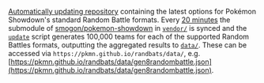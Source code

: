 [Automatically updating repository](https://simonwillison.net/2020/Oct/9/git-scraping/) containing
the latest options for Pokémon Showdown's standard Random Battle formats. Every [20
minutes](https://github.com/pkmn/randbats/tree/main/.github/workflows/update.yml) the submodule of
[smogon/pokemon-showdown](https://github.com/smogon/pokemon-showdown) in
[`vendor/`](https://github.com/pkmn/randbats/tree/main/vendor) is synced and the
[`update`](https://github.com/pkmn/randbats/tree/main/update) script generates 100,000 teams for
each of the supported Random Battles formats, outputting the aggregated results to
[`data/`](https://github.com/pkmn/randbats/tree/main/data). These can be accessed via
`https://pkmn.github.io/randbats/data/`, e.g.
[https://pkmn.github.io/randbats/data/gen8randombattle.json](https://pkmn.github.io/randbats/data/gen8randombattle.json).

